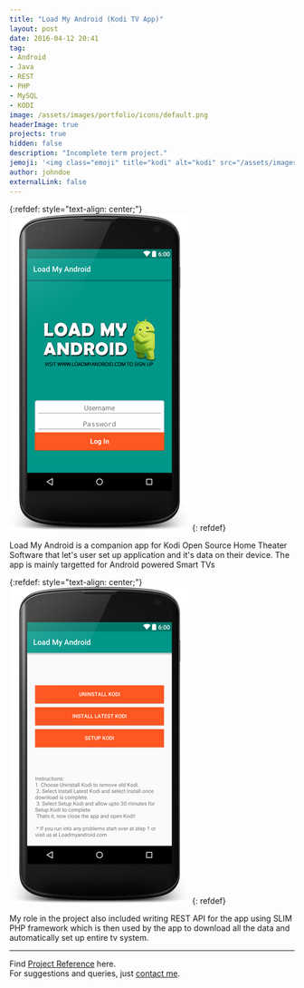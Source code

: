 ```yaml
---
title: "Load My Android (Kodi TV App)"
layout: post
date: 2016-04-12 20:41
tag: 
- Android
- Java
- REST
- PHP
- MySQL
- KODI
image: /assets/images/portfolio/icons/default.png
headerImage: true
projects: true
hidden: false
description: "Incomplete term project."
jemoji: '<img class="emoji" title="kodi" alt="kodi" src="/assets/images/portfolio/icons/default.png" height="20" width="20" align="absmiddle">'
author: johndoe
externalLink: false
---
```


{:refdef: style="text-align: center;"}
![Screenshot](/assets/images/portfolio/kodi_0.png)
{: refdef}

Load My Android is a companion app for Kodi Open Source Home Theater Software that let's user set up application and it's data on their device. The app is mainly targetted for Android powered Smart TVs

{:refdef: style="text-align: center;"}
![Screenshot](/assets/images/portfolio/kodi_1.png)
{: refdef}

My role in the project also included writing REST API for the app using SLIM PHP framework which is then used by the app to download all the data and automatically set up entire tv system. 

---

Find [Project Reference](https://www.freelancer.com/projects/Mobile-Phone/Write-Android-application-Urgently-9986120/) here.<br />
For suggestions and queries, just [contact me](http://linkedin.com/in/xuhaibahmad).

